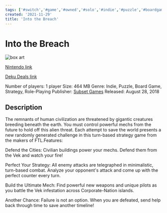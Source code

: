 ```yaml
---
tags: ['#switch','#game','#owned','#solo','#indie','#puzzle','#boardgame','#strategy','#role-playing']
created: '2021-11-29'
title: 'Into the Breach'
---
```

# Into the Breach

![box art](https://assets.nintendo.com/image/upload/c_pad,f_auto,h_613,q_auto,w_1089/ncom/en_US/games/switch/i/into-the-breach-switch/hero?v=2021111420)

[Nintendo link](https://www.nintendo.com/games/detail/into-the-breach-switch/)

[Deku Deals link](https://www.dekudeals.com/items/into-the-breach)

Number of players: 1 player
Size: 464 MB
Genre: Indie, Puzzle, Board Game, Strategy, Role-Playing
Publisher: [Subset Games](https://www.dekudeals.com/games?include[collection]=true&filter[publisher]=Subset+Games)
Released: August 28, 2018

## Description

The remnants of human civilization are threatened by gigantic creatures breeding beneath the earth. You must control powerful mechs from the future to hold off this alien threat. Each attempt to save the world presents a new randomly generated challenge in this turn-based strategy game from the makers of FTL.Features:

Defend the Cities: Civilian buildings power your mechs. Defend them from the Vek and watch your fire!

Perfect Your Strategy: All enemy attacks are telegraphed in minimalistic, turn-based combat. Analyze your opponent's attack and come up with the perfect counter every turn.

Build the Ultimate Mech: Find powerful new weapons and unique pilots as you battle the Vek infestation across Corporate-Nation islands.

Another Chance: Failure is not an option. When you are defeated, send help back through time to save another timeline!
